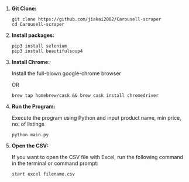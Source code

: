 1. **Git Clone:**
   
   ```
   git clone https://github.com/jiakai2002/Carousell-scraper
   cd Carousell-scraper
   ```
2. **Install packages:**
   
   ```
   pip3 install selenium
   pip3 install beautifulsoup4
   ```
3. **Install Chrome:**
   
   Install the full-blown google-chrome browser
   
   OR  
   ```
   brew tap homebrew/cask && brew cask install chromedriver
   ```
5. **Run the Program:**
   
   Execute the program using Python and input product name, min price, no. of listings  
   ```
   python main.py
   ```  
6. **Open the CSV:**
   
   If you want to open the CSV file with Excel, run the following command in the terminal or command prompt:  
   ```
   start excel filename.csv
   ```
